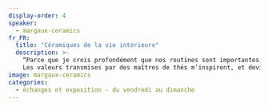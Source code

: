 ```yaml
---
display-order: 4
speaker:
  - margaux-ceramics
fr_FR:
  title: "Céramiques de la vie intérieure"
  description: >-
    “Parce que je crois profondément que nos routines sont importantes, elles conditionnent notre état d’esprit, nos sentiments, je veux à travers mes pièces vous accompagner dans un quotidien agréable et conscient. Créer des pièces céramiques qui pourront être utilisées est un moyen pour moi de valoriser ce quotidien.<br>
    Les valeurs transmises par des maîtres de thés m’inspirent, et deviennent petit à petit les fondations de mon travail.”
image: margaux-ceramics
categories:
  - échanges et exposition - du vendredi au dimanche
---
```

